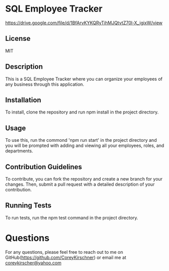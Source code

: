 # SQL Employee Tracker

https://drive.google.com/file/d/1BfArvKYKQRyTihMJQtvtZ70l-X_jgixW/view

## License

  MIT

## Description
  
  This is a SQL Employee Tracker where you can organize your employees of any business through this application.
  
## Installation
  
  To install, clone the repository and run npm install in the project directory.
  
## Usage
  
   To use this, run the commond 'npm run start' in the project directory and you will be prompted with adding and viewing all your employees, roles, and departments.
  
## Contribution Guidelines
   
  To contribute, you can fork the repository and create a new branch for your changes. Then, submit a pull request with a detailed description of your contribution.
  
## Running Tests
  
  To run tests, run the npm test command in the project directory.

# Questions

  For any questions, please feel free to reach out to me on GitHub(https://github.com/CoreyKirschner) or email me at coreykirscher@yahoo.com
